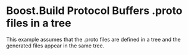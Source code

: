 <!-- Copyright 2023 Thomas Brown -->
<!-- Distributed under the Boost Software License, Version 1.0. (See -->
<!-- accompanying file LICENSE_1_0.txt or copy at -->
<!-- http://www.boost.org/LICENSE_1_0.txt) -->

# Boost.Build Protocol Buffers .proto files in a tree

This example assumes that the .proto files are defined in a tree and
the generated files appear in the same tree.

